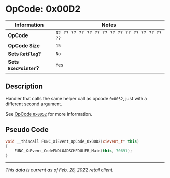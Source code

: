 # OpCode: 0x00D2

| Information               | Notes |
|---                        |---    |
| **OpCode**                | `D2 ?? ?? ?? ?? ?? ?? ?? ?? ?? ?? ?? ?? ?? ??` |
| **OpCode Size**           | `15`  |
| **Sets `RetFlag`?**       | `No`  |
| **Sets `ExecPointer`?**   | `Yes` |

## Description

Handler that calls the same helper call as opcode `0x0052`, just with a different second argument.

See [OpCode `0x0052`](OpCodes/0x0052.md) for more information.

## Pseudo Code

```cpp
void __thiscall FUNC_XiEvent_OpCode_0x00D2(xievent_t* this)
{
    FUNC_XiEvent_CodeENDLOADSCHEDULER_Main(this, 70691);
}
```

---

_This data is current as of Feb. 28, 2022 retail client._